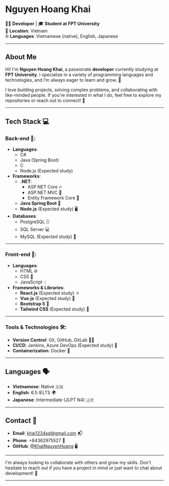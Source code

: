 # Nguyen Hoang Khai

👨‍💻 **Developer** | 🎓 **Student at FPT University**  
📍 **Location**: Vietnam  
🌐 **Languages**: Vietnamese (native), English, Japanese

---

## About Me

Hi! I'm **Nguyen Hoang Khai**, a passionate **developer** currently studying at **FPT University**. I specialize in a variety of programming languages and technologies, and I’m always eager to learn and grow. 🚀

I love building projects, solving complex problems, and collaborating with like-minded people. If you're interested in what I do, feel free to explore my repositories or reach out to connect! 🤝

---

## Tech Stack 💻

### **Back-end** 🌟:
- **Languages**:  
  - C#
  - Java (Spring Boot)  
  - C  
  - Node.js (Expected study)  
- **Frameworks**:  
  - **.NET**:  
    - ASP.NET Core 🔥  
    - ASP.NET MVC 🎨  
    - Entity Framework Core 💾  
  - **Java Spring Boot** 🚀  
  - **Node.js** (Expected study) 🖥️  
- **Databases**:  
  - PostgreSQL 🗄️  
  - SQL Server 💻  
  - MySQL (Expected study) 🐬  

---

### **Front-end** 🎨:
- **Languages**:  
  - HTML 🌐  
  - CSS 🎨  
  - JavaScript 💡  
- **Frameworks & Libraries**:  
  - **React.js** (Expected study) ⚛️  
  - **Vue.js** (Expected study) 🌿  
  - **Bootstrap 5** 💅  
  - **Tailwind CSS** (Expected study) 🌈  

---

### **Tools & Technologies** 🛠️:
- **Version Control**: Git, GitHub, GitLab 🧑‍💻  
- **CI/CD**: Jenkins, Azure DevOps (Expected study) 🔄  
- **Containerization**: Docker 🐳  

---

## Languages 🗣️

- **Vietnamese**: Native 🇻🇳  
- **English**: 6.5 IELTS 🌍  
- **Japanese**: Intermediate (JLPT N4) 🇯🇵  

---

## Contact 📧

- **Email**: [khai1234sd@gmail.com](mailto:khai1234sd@gmail.com) 📬  
- **Phone**: +84362975527 📱  
- **GitHub**: [@KhaiNguyenHoang](https://github.com/KhaiNguyenHoang) 🖥️  

---

I'm always looking to collaborate with others and grow my skills. Don't hesitate to reach out if you have a project in mind or just want to chat about development! 💬

---
